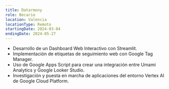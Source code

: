 ```yaml
---
title: Datarmony
role: Becario
location: Valencia
locationType: Remoto
startingDate: 2024-03-04
endingDate: 2024-05-27
---
```


- Desarrollo de un Dashboard Web Interactivo con Streamlit.
- Implementación de etiquetas de seguimiento web con Google Tag Manager.
- Uso de Google Apps Script para crear una integración entre Umami Analytics y Google
  Looker Studio.
- Investigación y puesta en marcha de aplicaciones del entorno Vertex AI de Google Cloud
  Platform.
